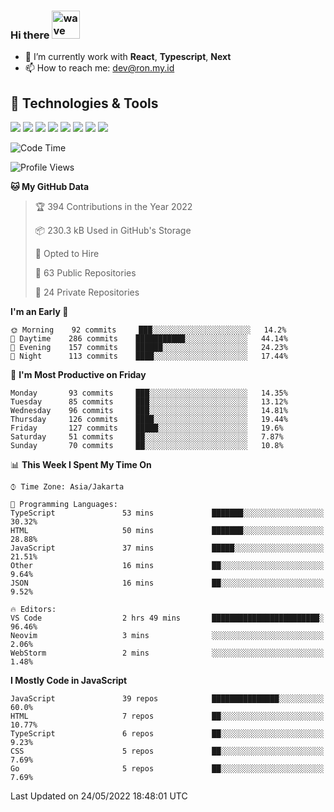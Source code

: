 ### Hi there <img src="https://i.ibb.co/q0Hx1KK/wave.gif" alt="wave" width="45px">

- 🌱 I’m currently work with **React**, **Typescript**, **Next**
- 📫 How to reach me: dev@ron.my.id

## 🔧 Technologies & Tools

![](https://img.shields.io/badge/OS-Linux-informational?style=flat&logo=linux&logoColor=white&color=2bbc8a)
![](https://img.shields.io/badge/OS-Windows-informational?style=flat&logo=windows&logoColor=white&color=2bbc8a)
![](https://img.shields.io/badge/Code-JavaScript-informational?style=flat&logo=javascript&logoColor=white&color=2bbc8a)
![](https://img.shields.io/badge/Code-Golang-informational?style=flat&logo=go&logoColor=white&color=2bbc8a)
![](https://img.shields.io/badge/Code-React-informational?style=flat&logo=react&logoColor=white&color=2bbc8a)
![](https://img.shields.io/badge/Code-Next-informational?style=flat&logo=next.js&logoColor=white&color=2bbc8a)
![](https://img.shields.io/badge/Shell-Bash-informational?style=flat&logo=gnu-bash&logoColor=white&color=2bbc8a)
![](https://img.shields.io/badge/Tools-Docker-informational?style=flat&logo=docker&logoColor=white&color=2bbc8a)

<!--START_SECTION:waka-->
![Code Time](http://img.shields.io/badge/Code%20Time-0%20secs-blue)

![Profile Views](http://img.shields.io/badge/Profile%20Views-5-blue)

**🐱 My GitHub Data** 

> 🏆 394 Contributions in the Year 2022
 > 
> 📦 230.3 kB Used in GitHub's Storage 
 > 
> 💼 Opted to Hire
 > 
> 📜 63 Public Repositories 
 > 
> 🔑 24 Private Repositories  
 > 
**I'm an Early 🐤** 

```text
🌞 Morning    92 commits     ███░░░░░░░░░░░░░░░░░░░░░░   14.2% 
🌆 Daytime    286 commits    ███████████░░░░░░░░░░░░░░   44.14% 
🌃 Evening    157 commits    ██████░░░░░░░░░░░░░░░░░░░   24.23% 
🌙 Night      113 commits    ████░░░░░░░░░░░░░░░░░░░░░   17.44%

```
📅 **I'm Most Productive on Friday** 

```text
Monday       93 commits     ███░░░░░░░░░░░░░░░░░░░░░░   14.35% 
Tuesday      85 commits     ███░░░░░░░░░░░░░░░░░░░░░░   13.12% 
Wednesday    96 commits     ███░░░░░░░░░░░░░░░░░░░░░░   14.81% 
Thursday     126 commits    ████░░░░░░░░░░░░░░░░░░░░░   19.44% 
Friday       127 commits    █████░░░░░░░░░░░░░░░░░░░░   19.6% 
Saturday     51 commits     ██░░░░░░░░░░░░░░░░░░░░░░░   7.87% 
Sunday       70 commits     ██░░░░░░░░░░░░░░░░░░░░░░░   10.8%

```


📊 **This Week I Spent My Time On** 

```text
⌚︎ Time Zone: Asia/Jakarta

💬 Programming Languages: 
TypeScript               53 mins             ███████░░░░░░░░░░░░░░░░░░   30.32% 
HTML                     50 mins             ███████░░░░░░░░░░░░░░░░░░   28.88% 
JavaScript               37 mins             █████░░░░░░░░░░░░░░░░░░░░   21.51% 
Other                    16 mins             ██░░░░░░░░░░░░░░░░░░░░░░░   9.64% 
JSON                     16 mins             ██░░░░░░░░░░░░░░░░░░░░░░░   9.52%

🔥 Editors: 
VS Code                  2 hrs 49 mins       ████████████████████████░   96.46% 
Neovim                   3 mins              ░░░░░░░░░░░░░░░░░░░░░░░░░   2.06% 
WebStorm                 2 mins              ░░░░░░░░░░░░░░░░░░░░░░░░░   1.48%

```

**I Mostly Code in JavaScript** 

```text
JavaScript               39 repos            ███████████████░░░░░░░░░░   60.0% 
HTML                     7 repos             ██░░░░░░░░░░░░░░░░░░░░░░░   10.77% 
TypeScript               6 repos             ██░░░░░░░░░░░░░░░░░░░░░░░   9.23% 
CSS                      5 repos             ██░░░░░░░░░░░░░░░░░░░░░░░   7.69% 
Go                       5 repos             ██░░░░░░░░░░░░░░░░░░░░░░░   7.69%

```



 Last Updated on 24/05/2022 18:48:01 UTC
<!--END_SECTION:waka-->
